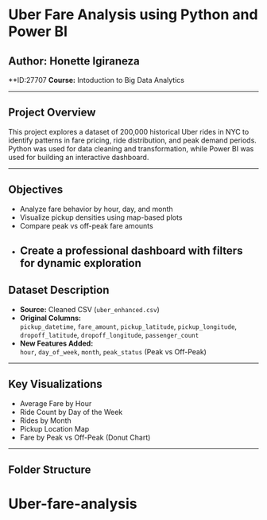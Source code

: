 #  Uber Fare Analysis using Python and Power BI

## Author: Honette Igiraneza  
**ID:27707
**Course:** Intoduction to Big Data Analytics  

---

##  Project Overview

This project explores a dataset of 200,000 historical Uber rides in NYC to identify patterns in fare pricing, ride distribution, and peak demand periods. Python was used for data cleaning and transformation, while Power BI was used for building an interactive dashboard.

---

##  Objectives

- Analyze fare behavior by hour, day, and month
- Visualize pickup densities using map-based plots
- Compare peak vs off-peak fare amounts
- Create a professional dashboard with filters for dynamic exploration
  ---

##  Dataset Description

- **Source:** Cleaned CSV (`uber_enhanced.csv`)
- **Original Columns:**  
  `pickup_datetime`, `fare_amount`, `pickup_latitude`, `pickup_longitude`, `dropoff_latitude`, `dropoff_longitude`, `passenger_count`
- **New Features Added:**  
  `hour`, `day_of_week`, `month`, `peak_status` (Peak vs Off-Peak)

---

##  Key Visualizations

-  Average Fare by Hour
-  Ride Count by Day of the Week
-  Rides by Month
-  Pickup Location Map
- Fare by Peak vs Off-Peak (Donut Chart)

---

##  Folder Structure

# Uber-fare-analysis

